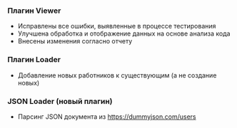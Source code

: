 ### Плагин Viewer
- Исправлены все ошибки, выявленные в процессе тестирования
- Улучшена обработка и отображение данных на основе анализа кода
- Внесены изменения согласно отчету

### Плагин Loader
- Добавление новых работников к существующим (а не создание новых)


### JSON Loader (новый плагин)
- Парсинг JSON документа из https://dummyjson.com/users
